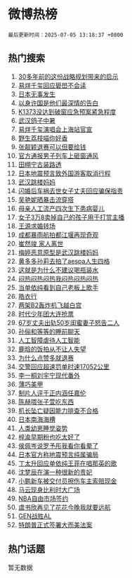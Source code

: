 # 微博热榜

`最后更新时间：2025-07-05 13:18:37 +0800`

## 热门搜索

1. [30多年前的这份战略规划带来的启示](https://m.weibo.cn/search?containerid=100103type%3D1%26t%3D10%26q%3D%2330%E5%A4%9A%E5%B9%B4%E5%89%8D%E7%9A%84%E8%BF%99%E4%BB%BD%E6%88%98%E7%95%A5%E8%A7%84%E5%88%92%E5%B8%A6%E6%9D%A5%E7%9A%84%E5%90%AF%E7%A4%BA%23&stream_entry_id=51&isnewpage=1&extparam=seat%3D1%26filter_type%3Drealtimehot%26stream_entry_id%3D51%26c_type%3D51%26pos%3D0%26cate%3D10103%26q%3D%252330%25E5%25A4%259A%25E5%25B9%25B4%25E5%2589%258D%25E7%259A%2584%25E8%25BF%2599%25E4%25BB%25BD%25E6%2588%2598%25E7%2595%25A5%25E8%25A7%2584%25E5%2588%2592%25E5%25B8%25A6%25E6%259D%25A5%25E7%259A%2584%25E5%2590%25AF%25E7%25A4%25BA%2523%26dgr%3D0%26display_time%3D1751692716%26pre_seqid%3D17516927163590054821)
1. [易烊千玺回应礐嶨不会读](https://m.weibo.cn/search?containerid=100103type%3D1%26t%3D10%26q%3D%23%E6%98%93%E7%83%8A%E5%8D%83%E7%8E%BA%E5%9B%9E%E5%BA%94%E7%A4%90%E5%B6%A8%E4%B8%8D%E4%BC%9A%E8%AF%BB%23&stream_entry_id=31&isnewpage=1&extparam=seat%3D1%26filter_type%3Drealtimehot%26lcate%3D5001%26c_type%3D31%26cate%3D5001%26dgr%3D0%26band_rank%3D1%26q%3D%2523%25E6%2598%2593%25E7%2583%258A%25E5%258D%2583%25E7%258E%25BA%25E5%259B%259E%25E5%25BA%2594%25E7%25A4%2590%25E5%25B6%25A8%25E4%25B8%258D%25E4%25BC%259A%25E8%25AF%25BB%2523%26pos%3D0%26realpos%3D1%26flag%3D1%26stream_entry_id%3D31%26display_time%3D1751692716%26pre_seqid%3D17516927163590054821)
1. [日本无事发生](https://m.weibo.cn/search?containerid=100103type%3D1%26t%3D10%26q%3D%23%E6%97%A5%E6%9C%AC%E6%97%A0%E4%BA%8B%E5%8F%91%E7%94%9F%23&stream_entry_id=31&isnewpage=1&extparam=seat%3D1%26filter_type%3Drealtimehot%26lcate%3D5001%26c_type%3D31%26cate%3D5001%26dgr%3D0%26band_rank%3D2%26q%3D%2523%25E6%2597%25A5%25E6%259C%25AC%25E6%2597%25A0%25E4%25BA%258B%25E5%258F%2591%25E7%2594%259F%2523%26pos%3D1%26realpos%3D2%26flag%3D2%26stream_entry_id%3D31%26display_time%3D1751692716%26pre_seqid%3D17516927163590054821)
1. [以身许国是他们最深情的告白](https://m.weibo.cn/search?containerid=100103type%3D1%26t%3D10%26q%3D%23%E4%BB%A5%E8%BA%AB%E8%AE%B8%E5%9B%BD%E6%98%AF%E4%BB%96%E4%BB%AC%E6%9C%80%E6%B7%B1%E6%83%85%E7%9A%84%E5%91%8A%E7%99%BD%23&stream_entry_id=31&isnewpage=1&extparam=seat%3D1%26filter_type%3Drealtimehot%26lcate%3D5001%26c_type%3D31%26cate%3D5001%26dgr%3D0%26band_rank%3D3%26q%3D%2523%25E4%25BB%25A5%25E8%25BA%25AB%25E8%25AE%25B8%25E5%259B%25BD%25E6%2598%25AF%25E4%25BB%2596%25E4%25BB%25AC%25E6%259C%2580%25E6%25B7%25B1%25E6%2583%2585%25E7%259A%2584%25E5%2591%258A%25E7%2599%25BD%2523%26pos%3D2%26realpos%3D3%26flag%3D1%26stream_entry_id%3D31%26display_time%3D1751692716%26pre_seqid%3D17516927163590054821)
1. [K1373没达到破窗应急预案紧急程度](https://m.weibo.cn/search?containerid=100103type%3D1%26t%3D10%26q%3D%23K1373%E6%B2%A1%E8%BE%BE%E5%88%B0%E7%A0%B4%E7%AA%97%E5%BA%94%E6%80%A5%E9%A2%84%E6%A1%88%E7%B4%A7%E6%80%A5%E7%A8%8B%E5%BA%A6%23&stream_entry_id=31&isnewpage=1&extparam=seat%3D1%26filter_type%3Drealtimehot%26lcate%3D5001%26c_type%3D31%26cate%3D5001%26dgr%3D0%26band_rank%3D4%26q%3D%2523K1373%25E6%25B2%25A1%25E8%25BE%25BE%25E5%2588%25B0%25E7%25A0%25B4%25E7%25AA%2597%25E5%25BA%2594%25E6%2580%25A5%25E9%25A2%2584%25E6%25A1%2588%25E7%25B4%25A7%25E6%2580%25A5%25E7%25A8%258B%25E5%25BA%25A6%2523%26pos%3D3%26realpos%3D4%26flag%3D1%26stream_entry_id%3D31%26display_time%3D1751692716%26pre_seqid%3D17516927163590054821)
1. [武汉鸽子中暑](https://m.weibo.cn/search?containerid=100103type%3D1%26t%3D10%26q%3D%E6%AD%A6%E6%B1%89%E9%B8%BD%E5%AD%90%E4%B8%AD%E6%9A%91&stream_entry_id=31&isnewpage=1&extparam=seat%3D1%26filter_type%3Drealtimehot%26lcate%3D5001%26c_type%3D31%26cate%3D5001%26dgr%3D0%26band_rank%3D5%26q%3D%25E6%25AD%25A6%25E6%25B1%2589%25E9%25B8%25BD%25E5%25AD%2590%25E4%25B8%25AD%25E6%259A%2591%26pos%3D4%26realpos%3D5%26flag%3D0%26stream_entry_id%3D31%26display_time%3D1751692716%26pre_seqid%3D17516927163590054821)
1. [易烊千玺演唱会上海站官宣](https://m.weibo.cn/search?containerid=100103type%3D1%26t%3D10%26q%3D%E6%98%93%E7%83%8A%E5%8D%83%E7%8E%BA%E6%BC%94%E5%94%B1%E4%BC%9A%E4%B8%8A%E6%B5%B7%E7%AB%99%E5%AE%98%E5%AE%A3&stream_entry_id=31&isnewpage=1&extparam=seat%3D1%26filter_type%3Drealtimehot%26lcate%3D5001%26c_type%3D31%26cate%3D5001%26dgr%3D0%26band_rank%3D6%26q%3D%25E6%2598%2593%25E7%2583%258A%25E5%258D%2583%25E7%258E%25BA%25E6%25BC%2594%25E5%2594%25B1%25E4%25BC%259A%25E4%25B8%258A%25E6%25B5%25B7%25E7%25AB%2599%25E5%25AE%2598%25E5%25AE%25A3%26pos%3D5%26realpos%3D6%26flag%3D1%26stream_entry_id%3D31%26display_time%3D1751692716%26pre_seqid%3D17516927163590054821)
1. [野生荔枝喵你好香](https://m.weibo.cn/search?containerid=100103type%3D1%26t%3D10%26q%3D%23%E9%87%8E%E7%94%9F%E8%8D%94%E6%9E%9D%E5%96%B5%E4%BD%A0%E5%A5%BD%E9%A6%99%23&stream_entry_id=31&isnewpage=1&extparam=seat%3D1%26filter_type%3Drealtimehot%26lcate%3D5001%26c_type%3D31%26adid%3D292999%26pos%3D6%26stream_entry_id%3D31%26cate%3D5001%26band_rank%3D7%26is_ad_pos%3D1%26dgr%3D0%26q%3D%2523%25E9%2587%258E%25E7%2594%259F%25E8%258D%2594%25E6%259E%259D%25E5%2596%25B5%25E4%25BD%25A0%25E5%25A5%25BD%25E9%25A6%2599%2523%26display_time%3D1751692716%26pre_seqid%3D17516927163590054821)
1. [张靓颖退赛可以但要给钱](https://m.weibo.cn/search?containerid=100103type%3D1%26t%3D10%26q%3D%E5%BC%A0%E9%9D%93%E9%A2%96%E9%80%80%E8%B5%9B%E5%8F%AF%E4%BB%A5%E4%BD%86%E8%A6%81%E7%BB%99%E9%92%B1&stream_entry_id=31&isnewpage=1&extparam=seat%3D1%26filter_type%3Drealtimehot%26lcate%3D5001%26c_type%3D31%26cate%3D5001%26dgr%3D0%26band_rank%3D7%26q%3D%25E5%25BC%25A0%25E9%259D%2593%25E9%25A2%2596%25E9%2580%2580%25E8%25B5%259B%25E5%258F%25AF%25E4%25BB%25A5%25E4%25BD%2586%25E8%25A6%2581%25E7%25BB%2599%25E9%2592%25B1%26pos%3D7%26realpos%3D7%26flag%3D1%26stream_entry_id%3D31%26display_time%3D1751692716%26pre_seqid%3D17516927163590054821)
1. [官方通报男子列车上砸窗通风](https://m.weibo.cn/search?containerid=100103type%3D1%26t%3D10%26q%3D%23%E5%AE%98%E6%96%B9%E9%80%9A%E6%8A%A5%E7%94%B7%E5%AD%90%E5%88%97%E8%BD%A6%E4%B8%8A%E7%A0%B8%E7%AA%97%E9%80%9A%E9%A3%8E%23&stream_entry_id=31&isnewpage=1&extparam=seat%3D1%26filter_type%3Drealtimehot%26lcate%3D5001%26c_type%3D31%26cate%3D5001%26dgr%3D0%26band_rank%3D8%26q%3D%2523%25E5%25AE%2598%25E6%2596%25B9%25E9%2580%259A%25E6%258A%25A5%25E7%2594%25B7%25E5%25AD%2590%25E5%2588%2597%25E8%25BD%25A6%25E4%25B8%258A%25E7%25A0%25B8%25E7%25AA%2597%25E9%2580%259A%25E9%25A3%258E%2523%26pos%3D8%26realpos%3D8%26flag%3D1%26stream_entry_id%3D31%26display_time%3D1751692716%26pre_seqid%3D17516927163590054821)
1. [田栩宁古装路透](https://m.weibo.cn/search?containerid=100103type%3D1%26t%3D10%26q%3D%23%E7%94%B0%E6%A0%A9%E5%AE%81%E5%8F%A4%E8%A3%85%E8%B7%AF%E9%80%8F%23&stream_entry_id=31&isnewpage=1&extparam=seat%3D1%26filter_type%3Drealtimehot%26lcate%3D5001%26c_type%3D31%26cate%3D5001%26dgr%3D0%26band_rank%3D9%26q%3D%2523%25E7%2594%25B0%25E6%25A0%25A9%25E5%25AE%2581%25E5%258F%25A4%25E8%25A3%2585%25E8%25B7%25AF%25E9%2580%258F%2523%26pos%3D9%26realpos%3D9%26flag%3D1%26stream_entry_id%3D31%26display_time%3D1751692716%26pre_seqid%3D17516927163590054821)
1. [日本地震预言致外国游客取消行程](https://m.weibo.cn/search?containerid=100103type%3D1%26t%3D10%26q%3D%23%E6%97%A5%E6%9C%AC%E5%9C%B0%E9%9C%87%E9%A2%84%E8%A8%80%E8%87%B4%E5%A4%96%E5%9B%BD%E6%B8%B8%E5%AE%A2%E5%8F%96%E6%B6%88%E8%A1%8C%E7%A8%8B%23&stream_entry_id=31&isnewpage=1&extparam=seat%3D1%26filter_type%3Drealtimehot%26lcate%3D5001%26c_type%3D31%26cate%3D5001%26dgr%3D0%26band_rank%3D10%26q%3D%2523%25E6%2597%25A5%25E6%259C%25AC%25E5%259C%25B0%25E9%259C%2587%25E9%25A2%2584%25E8%25A8%2580%25E8%2587%25B4%25E5%25A4%2596%25E5%259B%25BD%25E6%25B8%25B8%25E5%25AE%25A2%25E5%258F%2596%25E6%25B6%2588%25E8%25A1%258C%25E7%25A8%258B%2523%26pos%3D10%26realpos%3D10%26flag%3D0%26stream_entry_id%3D31%26display_time%3D1751692716%26pre_seqid%3D17516927163590054821)
1. [武汉跳楼妈妈](https://m.weibo.cn/search?containerid=100103type%3D1%26t%3D10%26q%3D%E6%AD%A6%E6%B1%89%E8%B7%B3%E6%A5%BC%E5%A6%88%E5%A6%88&stream_entry_id=31&isnewpage=1&extparam=seat%3D1%26filter_type%3Drealtimehot%26lcate%3D5001%26c_type%3D31%26cate%3D5001%26dgr%3D0%26band_rank%3D11%26q%3D%25E6%25AD%25A6%25E6%25B1%2589%25E8%25B7%25B3%25E6%25A5%25BC%25E5%25A6%2588%25E5%25A6%2588%26pos%3D11%26realpos%3D11%26flag%3D1%26stream_entry_id%3D31%26display_time%3D1751692716%26pre_seqid%3D17516927163590054821)
1. [闪婚后车祸去世女子丈夫回应骗保指责](https://m.weibo.cn/search?containerid=100103type%3D1%26t%3D10%26q%3D%23%E9%97%AA%E5%A9%9A%E5%90%8E%E8%BD%A6%E7%A5%B8%E5%8E%BB%E4%B8%96%E5%A5%B3%E5%AD%90%E4%B8%88%E5%A4%AB%E5%9B%9E%E5%BA%94%E9%AA%97%E4%BF%9D%E6%8C%87%E8%B4%A3%23&stream_entry_id=31&isnewpage=1&extparam=seat%3D1%26filter_type%3Drealtimehot%26lcate%3D5001%26c_type%3D31%26cate%3D5001%26dgr%3D0%26band_rank%3D12%26q%3D%2523%25E9%2597%25AA%25E5%25A9%259A%25E5%2590%258E%25E8%25BD%25A6%25E7%25A5%25B8%25E5%258E%25BB%25E4%25B8%2596%25E5%25A5%25B3%25E5%25AD%2590%25E4%25B8%2588%25E5%25A4%25AB%25E5%259B%259E%25E5%25BA%2594%25E9%25AA%2597%25E4%25BF%259D%25E6%258C%2587%25E8%25B4%25A3%2523%26pos%3D12%26realpos%3D12%26flag%3D0%26stream_entry_id%3D31%26display_time%3D1751692716%26pre_seqid%3D17516927163590054821)
1. [吴艳妮晒暴击流穿搭](https://m.weibo.cn/search?containerid=100103type%3D1%26t%3D10%26q%3D%23%E5%90%B4%E8%89%B3%E5%A6%AE%E6%99%92%E6%9A%B4%E5%87%BB%E6%B5%81%E7%A9%BF%E6%90%AD%23&stream_entry_id=31&isnewpage=1&extparam=seat%3D1%26filter_type%3Drealtimehot%26lcate%3D5001%26c_type%3D31%26cate%3D5001%26dgr%3D0%26band_rank%3D13%26q%3D%2523%25E5%2590%25B4%25E8%2589%25B3%25E5%25A6%25AE%25E6%2599%2592%25E6%259A%25B4%25E5%2587%25BB%25E6%25B5%2581%25E7%25A9%25BF%25E6%2590%25AD%2523%26pos%3D13%26realpos%3D13%26flag%3D1%26stream_entry_id%3D31%26display_time%3D1751692716%26pre_seqid%3D17516927163590054821)
1. [母亲人工流产四次生下患病婴儿](https://m.weibo.cn/search?containerid=100103type%3D1%26t%3D10%26q%3D%E6%AF%8D%E4%BA%B2%E4%BA%BA%E5%B7%A5%E6%B5%81%E4%BA%A7%E5%9B%9B%E6%AC%A1%E7%94%9F%E4%B8%8B%E6%82%A3%E7%97%85%E5%A9%B4%E5%84%BF&stream_entry_id=31&isnewpage=1&extparam=seat%3D1%26filter_type%3Drealtimehot%26lcate%3D5001%26c_type%3D31%26cate%3D5001%26dgr%3D0%26band_rank%3D14%26q%3D%25E6%25AF%258D%25E4%25BA%25B2%25E4%25BA%25BA%25E5%25B7%25A5%25E6%25B5%2581%25E4%25BA%25A7%25E5%259B%259B%25E6%25AC%25A1%25E7%2594%259F%25E4%25B8%258B%25E6%2582%25A3%25E7%2597%2585%25E5%25A9%25B4%25E5%2584%25BF%26pos%3D14%26realpos%3D14%26flag%3D1%26stream_entry_id%3D31%26display_time%3D1751692716%26pre_seqid%3D17516927163590054821)
1. [女子3万8卖掉自己的孩子用于打赏主播](https://m.weibo.cn/search?containerid=100103type%3D1%26t%3D10%26q%3D%23%E5%A5%B3%E5%AD%903%E4%B8%878%E5%8D%96%E6%8E%89%E8%87%AA%E5%B7%B1%E7%9A%84%E5%AD%A9%E5%AD%90%E7%94%A8%E4%BA%8E%E6%89%93%E8%B5%8F%E4%B8%BB%E6%92%AD%23&stream_entry_id=31&isnewpage=1&extparam=seat%3D1%26filter_type%3Drealtimehot%26lcate%3D5001%26c_type%3D31%26cate%3D5001%26dgr%3D0%26band_rank%3D15%26q%3D%2523%25E5%25A5%25B3%25E5%25AD%25903%25E4%25B8%25878%25E5%258D%2596%25E6%258E%2589%25E8%2587%25AA%25E5%25B7%25B1%25E7%259A%2584%25E5%25AD%25A9%25E5%25AD%2590%25E7%2594%25A8%25E4%25BA%258E%25E6%2589%2593%25E8%25B5%258F%25E4%25B8%25BB%25E6%2592%25AD%2523%26pos%3D15%26realpos%3D15%26flag%3D0%26stream_entry_id%3D31%26display_time%3D1751692716%26pre_seqid%3D17516927163590054821)
1. [王源求婚转场](https://m.weibo.cn/search?containerid=100103type%3D1%26t%3D10%26q%3D%23%E7%8E%8B%E6%BA%90%E6%B1%82%E5%A9%9A%E8%BD%AC%E5%9C%BA%23&stream_entry_id=31&isnewpage=1&extparam=seat%3D1%26filter_type%3Drealtimehot%26lcate%3D5001%26c_type%3D31%26cate%3D5001%26dgr%3D0%26band_rank%3D16%26q%3D%2523%25E7%258E%258B%25E6%25BA%2590%25E6%25B1%2582%25E5%25A9%259A%25E8%25BD%25AC%25E5%259C%25BA%2523%26pos%3D16%26realpos%3D16%26flag%3D2%26stream_entry_id%3D31%26display_time%3D1751692716%26pre_seqid%3D17516927163590054821)
1. [成都暴雨航拍都江堰再现奇观](https://m.weibo.cn/search?containerid=100103type%3D1%26t%3D10%26q%3D%23%E6%88%90%E9%83%BD%E6%9A%B4%E9%9B%A8%E8%88%AA%E6%8B%8D%E9%83%BD%E6%B1%9F%E5%A0%B0%E5%86%8D%E7%8E%B0%E5%A5%87%E8%A7%82%23&stream_entry_id=31&isnewpage=1&extparam=seat%3D1%26filter_type%3Drealtimehot%26lcate%3D5001%26c_type%3D31%26cate%3D5001%26dgr%3D0%26band_rank%3D17%26q%3D%2523%25E6%2588%2590%25E9%2583%25BD%25E6%259A%25B4%25E9%259B%25A8%25E8%2588%25AA%25E6%258B%258D%25E9%2583%25BD%25E6%25B1%259F%25E5%25A0%25B0%25E5%2586%258D%25E7%258E%25B0%25E5%25A5%2587%25E8%25A7%2582%2523%26pos%3D17%26realpos%3D17%26flag%3D1%26stream_entry_id%3D31%26display_time%3D1751692716%26pre_seqid%3D17516927163590054821)
1. [崔然竣 家人离世](https://m.weibo.cn/search?containerid=100103type%3D1%26t%3D10%26q%3D%E5%B4%94%E7%84%B6%E7%AB%A3+%E5%AE%B6%E4%BA%BA%E7%A6%BB%E4%B8%96&stream_entry_id=31&isnewpage=1&extparam=seat%3D1%26filter_type%3Drealtimehot%26lcate%3D5001%26c_type%3D31%26cate%3D5001%26dgr%3D0%26band_rank%3D18%26q%3D%25E5%25B4%2594%25E7%2584%25B6%25E7%25AB%25A3%2520%25E5%25AE%25B6%25E4%25BA%25BA%25E7%25A6%25BB%25E4%25B8%2596%26pos%3D18%26realpos%3D18%26flag%3D0%26stream_entry_id%3D31%26display_time%3D1751692716%26pre_seqid%3D17516927163590054821)
1. [梅婷恶意原型是武汉跳楼妈妈](https://m.weibo.cn/search?containerid=100103type%3D1%26t%3D10%26q%3D%E6%A2%85%E5%A9%B7%E6%81%B6%E6%84%8F%E5%8E%9F%E5%9E%8B%E6%98%AF%E6%AD%A6%E6%B1%89%E8%B7%B3%E6%A5%BC%E5%A6%88%E5%A6%88&stream_entry_id=31&isnewpage=1&extparam=seat%3D1%26filter_type%3Drealtimehot%26lcate%3D5001%26c_type%3D31%26cate%3D5001%26dgr%3D0%26band_rank%3D19%26q%3D%25E6%25A2%2585%25E5%25A9%25B7%25E6%2581%25B6%25E6%2584%258F%25E5%258E%259F%25E5%259E%258B%25E6%2598%25AF%25E6%25AD%25A6%25E6%25B1%2589%25E8%25B7%25B3%25E6%25A5%25BC%25E5%25A6%2588%25E5%25A6%2588%26pos%3D19%26realpos%3D19%26flag%3D0%26stream_entry_id%3D31%26display_time%3D1751692716%26pre_seqid%3D17516927163590054821)
1. [黄多多孙莉去拍了aespa人生四格](https://m.weibo.cn/search?containerid=100103type%3D1%26t%3D10%26q%3D%23%E9%BB%84%E5%A4%9A%E5%A4%9A%E5%AD%99%E8%8E%89%E5%8E%BB%E6%8B%8D%E4%BA%86aespa%E4%BA%BA%E7%94%9F%E5%9B%9B%E6%A0%BC%23&stream_entry_id=31&isnewpage=1&extparam=seat%3D1%26filter_type%3Drealtimehot%26lcate%3D5001%26c_type%3D31%26cate%3D5001%26dgr%3D0%26band_rank%3D20%26q%3D%2523%25E9%25BB%2584%25E5%25A4%259A%25E5%25A4%259A%25E5%25AD%2599%25E8%258E%2589%25E5%258E%25BB%25E6%258B%258D%25E4%25BA%2586aespa%25E4%25BA%25BA%25E7%2594%259F%25E5%259B%259B%25E6%25A0%25BC%2523%26pos%3D20%26realpos%3D20%26flag%3D0%26stream_entry_id%3D31%26display_time%3D1751692716%26pre_seqid%3D17516927163590054821)
1. [这就是为什么不建议喝瓶装水](https://m.weibo.cn/search?containerid=100103type%3D1%26t%3D10%26q%3D%23%E8%BF%99%E5%B0%B1%E6%98%AF%E4%B8%BA%E4%BB%80%E4%B9%88%E4%B8%8D%E5%BB%BA%E8%AE%AE%E5%96%9D%E7%93%B6%E8%A3%85%E6%B0%B4%23&stream_entry_id=31&isnewpage=1&extparam=seat%3D1%26filter_type%3Drealtimehot%26lcate%3D5001%26c_type%3D31%26cate%3D5001%26dgr%3D0%26band_rank%3D21%26q%3D%2523%25E8%25BF%2599%25E5%25B0%25B1%25E6%2598%25AF%25E4%25B8%25BA%25E4%25BB%2580%25E4%25B9%2588%25E4%25B8%258D%25E5%25BB%25BA%25E8%25AE%25AE%25E5%2596%259D%25E7%2593%25B6%25E8%25A3%2585%25E6%25B0%25B4%2523%26pos%3D21%26realpos%3D21%26flag%3D0%26stream_entry_id%3D31%26display_time%3D1751692716%26pre_seqid%3D17516927163590054821)
1. [闷热闷热闷热我闷热闷热闷热](https://m.weibo.cn/search?containerid=100103type%3D1%26t%3D10%26q%3D%23%E9%97%B7%E7%83%AD%E9%97%B7%E7%83%AD%E9%97%B7%E7%83%AD%E6%88%91%E9%97%B7%E7%83%AD%E9%97%B7%E7%83%AD%E9%97%B7%E7%83%AD%23&stream_entry_id=31&isnewpage=1&extparam=seat%3D1%26filter_type%3Drealtimehot%26lcate%3D5001%26c_type%3D31%26cate%3D5001%26dgr%3D0%26band_rank%3D22%26q%3D%2523%25E9%2597%25B7%25E7%2583%25AD%25E9%2597%25B7%25E7%2583%25AD%25E9%2597%25B7%25E7%2583%25AD%25E6%2588%2591%25E9%2597%25B7%25E7%2583%25AD%25E9%2597%25B7%25E7%2583%25AD%25E9%2597%25B7%25E7%2583%25AD%2523%26pos%3D22%26realpos%3D22%26flag%3D0%26stream_entry_id%3D31%26display_time%3D1751692716%26pre_seqid%3D17516927163590054821)
1. [当单依纯看到自己老板上歌手](https://m.weibo.cn/search?containerid=100103type%3D1%26t%3D10%26q%3D%E5%BD%93%E5%8D%95%E4%BE%9D%E7%BA%AF%E7%9C%8B%E5%88%B0%E8%87%AA%E5%B7%B1%E8%80%81%E6%9D%BF%E4%B8%8A%E6%AD%8C%E6%89%8B&stream_entry_id=31&isnewpage=1&extparam=seat%3D1%26filter_type%3Drealtimehot%26lcate%3D5001%26c_type%3D31%26cate%3D5001%26dgr%3D0%26band_rank%3D23%26q%3D%25E5%25BD%2593%25E5%258D%2595%25E4%25BE%259D%25E7%25BA%25AF%25E7%259C%258B%25E5%2588%25B0%25E8%2587%25AA%25E5%25B7%25B1%25E8%2580%2581%25E6%259D%25BF%25E4%25B8%258A%25E6%25AD%258C%25E6%2589%258B%26pos%3D23%26realpos%3D23%26flag%3D1%26stream_entry_id%3D31%26display_time%3D1751692716%26pre_seqid%3D17516927163590054821)
1. [皓衣行](https://m.weibo.cn/search?containerid=100103type%3D1%26t%3D10%26q%3D%E7%9A%93%E8%A1%A3%E8%A1%8C&stream_entry_id=31&isnewpage=1&extparam=seat%3D1%26filter_type%3Drealtimehot%26lcate%3D5001%26c_type%3D31%26cate%3D5001%26dgr%3D0%26band_rank%3D24%26q%3D%25E7%259A%2593%25E8%25A1%25A3%25E8%25A1%258C%26pos%3D24%26realpos%3D24%26flag%3D1%26stream_entry_id%3D31%26display_time%3D1751692716%26pre_seqid%3D17516927163590054821)
1. [两架B2轰炸机飞越白宫](https://m.weibo.cn/search?containerid=100103type%3D1%26t%3D10%26q%3D%23%E4%B8%A4%E6%9E%B6B2%E8%BD%B0%E7%82%B8%E6%9C%BA%E9%A3%9E%E8%B6%8A%E7%99%BD%E5%AE%AB%23&stream_entry_id=31&isnewpage=1&extparam=seat%3D1%26filter_type%3Drealtimehot%26lcate%3D5001%26c_type%3D31%26cate%3D5001%26dgr%3D0%26band_rank%3D25%26q%3D%2523%25E4%25B8%25A4%25E6%259E%25B6B2%25E8%25BD%25B0%25E7%2582%25B8%25E6%259C%25BA%25E9%25A3%259E%25E8%25B6%258A%25E7%2599%25BD%25E5%25AE%25AB%2523%26pos%3D25%26realpos%3D25%26flag%3D1%26stream_entry_id%3D31%26display_time%3D1751692716%26pre_seqid%3D17516927163590054821)
1. [时代少年团大连抢票](https://m.weibo.cn/search?containerid=100103type%3D1%26t%3D10%26q%3D%E6%97%B6%E4%BB%A3%E5%B0%91%E5%B9%B4%E5%9B%A2%E5%A4%A7%E8%BF%9E%E6%8A%A2%E7%A5%A8&stream_entry_id=31&isnewpage=1&extparam=seat%3D1%26filter_type%3Drealtimehot%26lcate%3D5001%26c_type%3D31%26cate%3D5001%26dgr%3D0%26band_rank%3D26%26q%3D%25E6%2597%25B6%25E4%25BB%25A3%25E5%25B0%2591%25E5%25B9%25B4%25E5%259B%25A2%25E5%25A4%25A7%25E8%25BF%259E%25E6%258A%25A2%25E7%25A5%25A8%26pos%3D26%26realpos%3D26%26flag%3D0%26stream_entry_id%3D31%26display_time%3D1751692716%26pre_seqid%3D17516927163590054821)
1. [67岁丈夫出轨50岁闺蜜妻子怒告二人](https://m.weibo.cn/search?containerid=100103type%3D1%26t%3D10%26q%3D%2367%E5%B2%81%E4%B8%88%E5%A4%AB%E5%87%BA%E8%BD%A850%E5%B2%81%E9%97%BA%E8%9C%9C%E5%A6%BB%E5%AD%90%E6%80%92%E5%91%8A%E4%BA%8C%E4%BA%BA%23&stream_entry_id=31&isnewpage=1&extparam=seat%3D1%26filter_type%3Drealtimehot%26lcate%3D5001%26c_type%3D31%26cate%3D5001%26dgr%3D0%26band_rank%3D27%26q%3D%252367%25E5%25B2%2581%25E4%25B8%2588%25E5%25A4%25AB%25E5%2587%25BA%25E8%25BD%25A850%25E5%25B2%2581%25E9%2597%25BA%25E8%259C%259C%25E5%25A6%25BB%25E5%25AD%2590%25E6%2580%2592%25E5%2591%258A%25E4%25BA%258C%25E4%25BA%25BA%2523%26pos%3D27%26realpos%3D27%26flag%3D0%26stream_entry_id%3D31%26display_time%3D1751692716%26pre_seqid%3D17516927163590054821)
1. [孙俪和等等的睡前聊天](https://m.weibo.cn/search?containerid=100103type%3D1%26t%3D10%26q%3D%23%E5%AD%99%E4%BF%AA%E5%92%8C%E7%AD%89%E7%AD%89%E7%9A%84%E7%9D%A1%E5%89%8D%E8%81%8A%E5%A4%A9%23&stream_entry_id=31&isnewpage=1&extparam=seat%3D1%26filter_type%3Drealtimehot%26lcate%3D5001%26c_type%3D31%26cate%3D5001%26dgr%3D0%26band_rank%3D28%26q%3D%2523%25E5%25AD%2599%25E4%25BF%25AA%25E5%2592%258C%25E7%25AD%2589%25E7%25AD%2589%25E7%259A%2584%25E7%259D%25A1%25E5%2589%258D%25E8%2581%258A%25E5%25A4%25A9%2523%26pos%3D28%26realpos%3D28%26flag%3D1%26stream_entry_id%3D31%26display_time%3D1751692716%26pre_seqid%3D17516927163590054821)
1. [人工智障虐待人工智能](https://m.weibo.cn/search?containerid=100103type%3D1%26t%3D10%26q%3D%E4%BA%BA%E5%B7%A5%E6%99%BA%E9%9A%9C%E8%99%90%E5%BE%85%E4%BA%BA%E5%B7%A5%E6%99%BA%E8%83%BD&stream_entry_id=31&isnewpage=1&extparam=seat%3D1%26filter_type%3Drealtimehot%26lcate%3D5001%26c_type%3D31%26cate%3D5001%26dgr%3D0%26band_rank%3D29%26q%3D%25E4%25BA%25BA%25E5%25B7%25A5%25E6%2599%25BA%25E9%259A%259C%25E8%2599%2590%25E5%25BE%2585%25E4%25BA%25BA%25E5%25B7%25A5%25E6%2599%25BA%25E8%2583%25BD%26pos%3D29%26realpos%3D29%26flag%3D1%26stream_entry_id%3D31%26display_time%3D1751692716%26pre_seqid%3D17516927163590054821)
1. [鹿晗的饭拍从不让人失望](https://m.weibo.cn/search?containerid=100103type%3D1%26t%3D10%26q%3D%E9%B9%BF%E6%99%97%E7%9A%84%E9%A5%AD%E6%8B%8D%E4%BB%8E%E4%B8%8D%E8%AE%A9%E4%BA%BA%E5%A4%B1%E6%9C%9B&stream_entry_id=31&isnewpage=1&extparam=seat%3D1%26filter_type%3Drealtimehot%26lcate%3D5001%26c_type%3D31%26cate%3D5001%26dgr%3D0%26band_rank%3D30%26q%3D%25E9%25B9%25BF%25E6%2599%2597%25E7%259A%2584%25E9%25A5%25AD%25E6%258B%258D%25E4%25BB%258E%25E4%25B8%258D%25E8%25AE%25A9%25E4%25BA%25BA%25E5%25A4%25B1%25E6%259C%259B%26pos%3D30%26realpos%3D30%26flag%3D1%26stream_entry_id%3D31%26display_time%3D1751692716%26pre_seqid%3D17516927163590054821)
1. [为什么点赞多就退赛](https://m.weibo.cn/search?containerid=100103type%3D1%26t%3D10%26q%3D%E4%B8%BA%E4%BB%80%E4%B9%88%E7%82%B9%E8%B5%9E%E5%A4%9A%E5%B0%B1%E9%80%80%E8%B5%9B&stream_entry_id=31&isnewpage=1&extparam=seat%3D1%26filter_type%3Drealtimehot%26lcate%3D5001%26c_type%3D31%26cate%3D5001%26dgr%3D0%26band_rank%3D31%26q%3D%25E4%25B8%25BA%25E4%25BB%2580%25E4%25B9%2588%25E7%2582%25B9%25E8%25B5%259E%25E5%25A4%259A%25E5%25B0%25B1%25E9%2580%2580%25E8%25B5%259B%26pos%3D31%26realpos%3D31%26flag%3D1%26stream_entry_id%3D31%26display_time%3D1751692716%26pre_seqid%3D17516927163590054821)
1. [交警回应超速罚单时速17052公里](https://m.weibo.cn/search?containerid=100103type%3D1%26t%3D10%26q%3D%23%E4%BA%A4%E8%AD%A6%E5%9B%9E%E5%BA%94%E8%B6%85%E9%80%9F%E7%BD%9A%E5%8D%95%E6%97%B6%E9%80%9F17052%E5%85%AC%E9%87%8C%23&stream_entry_id=31&isnewpage=1&extparam=seat%3D1%26filter_type%3Drealtimehot%26lcate%3D5001%26c_type%3D31%26cate%3D5001%26dgr%3D0%26band_rank%3D32%26q%3D%2523%25E4%25BA%25A4%25E8%25AD%25A6%25E5%259B%259E%25E5%25BA%2594%25E8%25B6%2585%25E9%2580%259F%25E7%25BD%259A%25E5%258D%2595%25E6%2597%25B6%25E9%2580%259F17052%25E5%2585%25AC%25E9%2587%258C%2523%26pos%3D32%26realpos%3D32%26flag%3D1%26stream_entry_id%3D31%26display_time%3D1751692716%26pre_seqid%3D17516927163590054821)
1. [李一桐刘宇宁现代番外](https://m.weibo.cn/search?containerid=100103type%3D1%26t%3D10%26q%3D%E6%9D%8E%E4%B8%80%E6%A1%90%E5%88%98%E5%AE%87%E5%AE%81%E7%8E%B0%E4%BB%A3%E7%95%AA%E5%A4%96&stream_entry_id=31&isnewpage=1&extparam=seat%3D1%26filter_type%3Drealtimehot%26lcate%3D5001%26c_type%3D31%26cate%3D5001%26dgr%3D0%26band_rank%3D33%26q%3D%25E6%259D%258E%25E4%25B8%2580%25E6%25A1%2590%25E5%2588%2598%25E5%25AE%2587%25E5%25AE%2581%25E7%258E%25B0%25E4%25BB%25A3%25E7%2595%25AA%25E5%25A4%2596%26pos%3D33%26realpos%3D33%26flag%3D1%26stream_entry_id%3D31%26display_time%3D1751692716%26pre_seqid%3D17516927163590054821)
1. [薄巧美甲](https://m.weibo.cn/search?containerid=100103type%3D1%26t%3D10%26q%3D%E8%96%84%E5%B7%A7%E7%BE%8E%E7%94%B2&stream_entry_id=31&isnewpage=1&extparam=seat%3D1%26filter_type%3Drealtimehot%26lcate%3D5001%26c_type%3D31%26cate%3D5001%26dgr%3D0%26band_rank%3D34%26q%3D%25E8%2596%2584%25E5%25B7%25A7%25E7%25BE%258E%25E7%2594%25B2%26pos%3D34%26realpos%3D34%26flag%3D1%26stream_entry_id%3D31%26display_time%3D1751692716%26pre_seqid%3D17516927163590054821)
1. [制片人评于正内涵任嘉伦](https://m.weibo.cn/search?containerid=100103type%3D1%26t%3D10%26q%3D%E5%88%B6%E7%89%87%E4%BA%BA%E8%AF%84%E4%BA%8E%E6%AD%A3%E5%86%85%E6%B6%B5%E4%BB%BB%E5%98%89%E4%BC%A6&stream_entry_id=31&isnewpage=1&extparam=seat%3D1%26filter_type%3Drealtimehot%26lcate%3D5001%26c_type%3D31%26cate%3D5001%26dgr%3D0%26band_rank%3D35%26q%3D%25E5%2588%25B6%25E7%2589%2587%25E4%25BA%25BA%25E8%25AF%2584%25E4%25BA%258E%25E6%25AD%25A3%25E5%2586%2585%25E6%25B6%25B5%25E4%25BB%25BB%25E5%2598%2589%25E4%25BC%25A6%26pos%3D35%26realpos%3D35%26flag%3D0%26stream_entry_id%3D31%26display_time%3D1751692716%26pre_seqid%3D17516927163590054821)
1. [陈赫喂张子萱吃东西](https://m.weibo.cn/search?containerid=100103type%3D1%26t%3D10%26q%3D%23%E9%99%88%E8%B5%AB%E5%96%82%E5%BC%A0%E5%AD%90%E8%90%B1%E5%90%83%E4%B8%9C%E8%A5%BF%23&stream_entry_id=31&isnewpage=1&extparam=seat%3D1%26filter_type%3Drealtimehot%26lcate%3D5001%26c_type%3D31%26cate%3D5001%26dgr%3D0%26band_rank%3D36%26q%3D%2523%25E9%2599%2588%25E8%25B5%25AB%25E5%2596%2582%25E5%25BC%25A0%25E5%25AD%2590%25E8%2590%25B1%25E5%2590%2583%25E4%25B8%259C%25E8%25A5%25BF%2523%26pos%3D36%26realpos%3D36%26flag%3D0%26stream_entry_id%3D31%26display_time%3D1751692716%26pre_seqid%3D17516927163590054821)
1. [机长坠亡疑因能力排查不合格](https://m.weibo.cn/search?containerid=100103type%3D1%26t%3D10%26q%3D%23%E6%9C%BA%E9%95%BF%E5%9D%A0%E4%BA%A1%E7%96%91%E5%9B%A0%E8%83%BD%E5%8A%9B%E6%8E%92%E6%9F%A5%E4%B8%8D%E5%90%88%E6%A0%BC%23&stream_entry_id=31&isnewpage=1&extparam=seat%3D1%26filter_type%3Drealtimehot%26lcate%3D5001%26c_type%3D31%26cate%3D5001%26dgr%3D0%26band_rank%3D37%26q%3D%2523%25E6%259C%25BA%25E9%2595%25BF%25E5%259D%25A0%25E4%25BA%25A1%25E7%2596%2591%25E5%259B%25A0%25E8%2583%25BD%25E5%258A%259B%25E6%258E%2592%25E6%259F%25A5%25E4%25B8%258D%25E5%2590%2588%25E6%25A0%25BC%2523%26pos%3D37%26realpos%3D37%26flag%3D1%26stream_entry_id%3D31%26display_time%3D1751692716%26pre_seqid%3D17516927163590054821)
1. [日本南海海槽](https://m.weibo.cn/search?containerid=100103type%3D1%26t%3D10%26q%3D%23%E6%97%A5%E6%9C%AC%E5%8D%97%E6%B5%B7%E6%B5%B7%E6%A7%BD%23&stream_entry_id=31&isnewpage=1&extparam=seat%3D1%26filter_type%3Drealtimehot%26lcate%3D5001%26c_type%3D31%26cate%3D5001%26dgr%3D0%26band_rank%3D38%26q%3D%2523%25E6%2597%25A5%25E6%259C%25AC%25E5%258D%2597%25E6%25B5%25B7%25E6%25B5%25B7%25E6%25A7%25BD%2523%26pos%3D38%26realpos%3D38%26flag%3D0%26stream_entry_id%3D31%26display_time%3D1751692716%26pre_seqid%3D17516927163590054821)
1. [人类幼崽睡觉姿势](https://m.weibo.cn/search?containerid=100103type%3D1%26t%3D10%26q%3D%E4%BA%BA%E7%B1%BB%E5%B9%BC%E5%B4%BD%E7%9D%A1%E8%A7%89%E5%A7%BF%E5%8A%BF&stream_entry_id=31&isnewpage=1&extparam=seat%3D1%26filter_type%3Drealtimehot%26lcate%3D5001%26c_type%3D31%26cate%3D5001%26dgr%3D0%26band_rank%3D39%26q%3D%25E4%25BA%25BA%25E7%25B1%25BB%25E5%25B9%25BC%25E5%25B4%25BD%25E7%259D%25A1%25E8%25A7%2589%25E5%25A7%25BF%25E5%258A%25BF%26pos%3D39%26realpos%3D39%26flag%3D1%26stream_entry_id%3D31%26display_time%3D1751692716%26pre_seqid%3D17516927163590054821)
1. [梓渝早期粉也吃太好了](https://m.weibo.cn/search?containerid=100103type%3D1%26t%3D10%26q%3D%23%E6%A2%93%E6%B8%9D%E6%97%A9%E6%9C%9F%E7%B2%89%E4%B9%9F%E5%90%83%E5%A4%AA%E5%A5%BD%E4%BA%86%23&stream_entry_id=31&isnewpage=1&extparam=seat%3D1%26filter_type%3Drealtimehot%26lcate%3D5001%26c_type%3D31%26cate%3D5001%26dgr%3D0%26band_rank%3D40%26q%3D%2523%25E6%25A2%2593%25E6%25B8%259D%25E6%2597%25A9%25E6%259C%259F%25E7%25B2%2589%25E4%25B9%259F%25E5%2590%2583%25E5%25A4%25AA%25E5%25A5%25BD%25E4%25BA%2586%2523%26pos%3D40%26realpos%3D40%26flag%3D0%26stream_entry_id%3D31%26display_time%3D1751692716%26pre_seqid%3D17516927163590054821)
1. [侯佩岑说罗予彤我看你看晕了](https://m.weibo.cn/search?containerid=100103type%3D1%26t%3D10%26q%3D%E4%BE%AF%E4%BD%A9%E5%B2%91%E8%AF%B4%E7%BD%97%E4%BA%88%E5%BD%A4%E6%88%91%E7%9C%8B%E4%BD%A0%E7%9C%8B%E6%99%95%E4%BA%86&stream_entry_id=31&isnewpage=1&extparam=seat%3D1%26filter_type%3Drealtimehot%26lcate%3D5001%26c_type%3D31%26cate%3D5001%26dgr%3D0%26band_rank%3D41%26q%3D%25E4%25BE%25AF%25E4%25BD%25A9%25E5%25B2%2591%25E8%25AF%25B4%25E7%25BD%2597%25E4%25BA%2588%25E5%25BD%25A4%25E6%2588%2591%25E7%259C%258B%25E4%25BD%25A0%25E7%259C%258B%25E6%2599%2595%25E4%25BA%2586%26pos%3D41%26realpos%3D41%26flag%3D1%26stream_entry_id%3D31%26display_time%3D1751692716%26pre_seqid%3D17516927163590054821)
1. [日本官方称地震预言纯属骗局](https://m.weibo.cn/search?containerid=100103type%3D1%26t%3D10%26q%3D%23%E6%97%A5%E6%9C%AC%E5%AE%98%E6%96%B9%E7%A7%B0%E5%9C%B0%E9%9C%87%E9%A2%84%E8%A8%80%E7%BA%AF%E5%B1%9E%E9%AA%97%E5%B1%80%23&stream_entry_id=31&isnewpage=1&extparam=seat%3D1%26filter_type%3Drealtimehot%26lcate%3D5001%26c_type%3D31%26cate%3D5001%26dgr%3D0%26band_rank%3D42%26q%3D%2523%25E6%2597%25A5%25E6%259C%25AC%25E5%25AE%2598%25E6%2596%25B9%25E7%25A7%25B0%25E5%259C%25B0%25E9%259C%2587%25E9%25A2%2584%25E8%25A8%2580%25E7%25BA%25AF%25E5%25B1%259E%25E9%25AA%2597%25E5%25B1%2580%2523%26pos%3D42%26realpos%3D42%26flag%3D0%26stream_entry_id%3D31%26display_time%3D1751692716%26pre_seqid%3D17516927163590054821)
1. [丁太升回应单依纯王菲在唱那英的歌](https://m.weibo.cn/search?containerid=100103type%3D1%26t%3D10%26q%3D%23%E4%B8%81%E5%A4%AA%E5%8D%87%E5%9B%9E%E5%BA%94%E5%8D%95%E4%BE%9D%E7%BA%AF%E7%8E%8B%E8%8F%B2%E5%9C%A8%E5%94%B1%E9%82%A3%E8%8B%B1%E7%9A%84%E6%AD%8C%23&stream_entry_id=31&isnewpage=1&extparam=seat%3D1%26filter_type%3Drealtimehot%26lcate%3D5001%26c_type%3D31%26cate%3D5001%26dgr%3D0%26band_rank%3D43%26q%3D%2523%25E4%25B8%2581%25E5%25A4%25AA%25E5%258D%2587%25E5%259B%259E%25E5%25BA%2594%25E5%258D%2595%25E4%25BE%259D%25E7%25BA%25AF%25E7%258E%258B%25E8%258F%25B2%25E5%259C%25A8%25E5%2594%25B1%25E9%2582%25A3%25E8%258B%25B1%25E7%259A%2584%25E6%25AD%258C%2523%26pos%3D43%26realpos%3D43%26flag%3D0%26stream_entry_id%3D31%26display_time%3D1751692716%26pre_seqid%3D17516927163590054821)
1. [沈梦辰在演一种很新的贵妃](https://m.weibo.cn/search?containerid=100103type%3D1%26t%3D10%26q%3D%E6%B2%88%E6%A2%A6%E8%BE%B0%E5%9C%A8%E6%BC%94%E4%B8%80%E7%A7%8D%E5%BE%88%E6%96%B0%E7%9A%84%E8%B4%B5%E5%A6%83&stream_entry_id=31&isnewpage=1&extparam=seat%3D1%26filter_type%3Drealtimehot%26lcate%3D5001%26c_type%3D31%26cate%3D5001%26dgr%3D0%26band_rank%3D44%26q%3D%25E6%25B2%2588%25E6%25A2%25A6%25E8%25BE%25B0%25E5%259C%25A8%25E6%25BC%2594%25E4%25B8%2580%25E7%25A7%258D%25E5%25BE%2588%25E6%2596%25B0%25E7%259A%2584%25E8%25B4%25B5%25E5%25A6%2583%26pos%3D44%26realpos%3D44%26flag%3D1%26stream_entry_id%3D31%26display_time%3D1751692716%26pre_seqid%3D17516927163590054821)
1. [小鹏新车被交付员擦伤车主索赔现金](https://m.weibo.cn/search?containerid=100103type%3D1%26t%3D10%26q%3D%23%E5%B0%8F%E9%B9%8F%E6%96%B0%E8%BD%A6%E8%A2%AB%E4%BA%A4%E4%BB%98%E5%91%98%E6%93%A6%E4%BC%A4%E8%BD%A6%E4%B8%BB%E7%B4%A2%E8%B5%94%E7%8E%B0%E9%87%91%23&stream_entry_id=31&isnewpage=1&extparam=seat%3D1%26filter_type%3Drealtimehot%26lcate%3D5001%26c_type%3D31%26cate%3D5001%26dgr%3D0%26band_rank%3D45%26q%3D%2523%25E5%25B0%258F%25E9%25B9%258F%25E6%2596%25B0%25E8%25BD%25A6%25E8%25A2%25AB%25E4%25BA%25A4%25E4%25BB%2598%25E5%2591%2598%25E6%2593%25A6%25E4%25BC%25A4%25E8%25BD%25A6%25E4%25B8%25BB%25E7%25B4%25A2%25E8%25B5%2594%25E7%258E%25B0%25E9%2587%2591%2523%26pos%3D45%26realpos%3D45%26flag%3D1%26stream_entry_id%3D31%26display_time%3D1751692716%26pre_seqid%3D17516927163590054821)
1. [马云现身比利时大广场](https://m.weibo.cn/search?containerid=100103type%3D1%26t%3D10%26q%3D%23%E9%A9%AC%E4%BA%91%E7%8E%B0%E8%BA%AB%E6%AF%94%E5%88%A9%E6%97%B6%E5%A4%A7%E5%B9%BF%E5%9C%BA%23&stream_entry_id=31&isnewpage=1&extparam=seat%3D1%26filter_type%3Drealtimehot%26lcate%3D5001%26c_type%3D31%26cate%3D5001%26dgr%3D0%26band_rank%3D46%26q%3D%2523%25E9%25A9%25AC%25E4%25BA%2591%25E7%258E%25B0%25E8%25BA%25AB%25E6%25AF%2594%25E5%2588%25A9%25E6%2597%25B6%25E5%25A4%25A7%25E5%25B9%25BF%25E5%259C%25BA%2523%26pos%3D46%26realpos%3D46%26flag%3D1%26stream_entry_id%3D31%26display_time%3D1751692716%26pre_seqid%3D17516927163590054821)
1. [NBA自由市场签约](https://m.weibo.cn/search?containerid=100103type%3D1%26t%3D10%26q%3DNBA%E8%87%AA%E7%94%B1%E5%B8%82%E5%9C%BA%E7%AD%BE%E7%BA%A6&stream_entry_id=31&isnewpage=1&extparam=seat%3D1%26filter_type%3Drealtimehot%26lcate%3D5001%26c_type%3D31%26cate%3D5001%26dgr%3D0%26band_rank%3D47%26q%3DNBA%25E8%2587%25AA%25E7%2594%25B1%25E5%25B8%2582%25E5%259C%25BA%25E7%25AD%25BE%25E7%25BA%25A6%26pos%3D47%26realpos%3D47%26flag%3D1%26stream_entry_id%3D31%26display_time%3D1751692716%26pre_seqid%3D17516927163590054821)
1. [虞书欣再见了花花今晚我就要远航](https://m.weibo.cn/search?containerid=100103type%3D1%26t%3D10%26q%3D%E8%99%9E%E4%B9%A6%E6%AC%A3%E5%86%8D%E8%A7%81%E4%BA%86%E8%8A%B1%E8%8A%B1%E4%BB%8A%E6%99%9A%E6%88%91%E5%B0%B1%E8%A6%81%E8%BF%9C%E8%88%AA&stream_entry_id=31&isnewpage=1&extparam=seat%3D1%26filter_type%3Drealtimehot%26lcate%3D5001%26c_type%3D31%26cate%3D5001%26dgr%3D0%26band_rank%3D48%26q%3D%25E8%2599%259E%25E4%25B9%25A6%25E6%25AC%25A3%25E5%2586%258D%25E8%25A7%2581%25E4%25BA%2586%25E8%258A%25B1%25E8%258A%25B1%25E4%25BB%258A%25E6%2599%259A%25E6%2588%2591%25E5%25B0%25B1%25E8%25A6%2581%25E8%25BF%259C%25E8%2588%25AA%26pos%3D48%26realpos%3D48%26flag%3D1%26stream_entry_id%3D31%26display_time%3D1751692716%26pre_seqid%3D17516927163590054821)
1. [GEN战胜AL](https://m.weibo.cn/search?containerid=100103type%3D1%26t%3D10%26q%3D%23GEN%E6%88%98%E8%83%9CAL%23&stream_entry_id=31&isnewpage=1&extparam=seat%3D1%26filter_type%3Drealtimehot%26lcate%3D5001%26c_type%3D31%26cate%3D5001%26dgr%3D0%26band_rank%3D49%26q%3D%2523GEN%25E6%2588%2598%25E8%2583%259CAL%2523%26pos%3D49%26realpos%3D49%26flag%3D0%26stream_entry_id%3D31%26display_time%3D1751692716%26pre_seqid%3D17516927163590054821)
1. [特朗普正式签署大而美法案](https://m.weibo.cn/search?containerid=100103type%3D1%26t%3D10%26q%3D%23%E7%89%B9%E6%9C%97%E6%99%AE%E6%AD%A3%E5%BC%8F%E7%AD%BE%E7%BD%B2%E5%A4%A7%E8%80%8C%E7%BE%8E%E6%B3%95%E6%A1%88%23&stream_entry_id=31&isnewpage=1&extparam=seat%3D1%26filter_type%3Drealtimehot%26lcate%3D5001%26c_type%3D31%26cate%3D5001%26dgr%3D0%26band_rank%3D50%26q%3D%2523%25E7%2589%25B9%25E6%259C%2597%25E6%2599%25AE%25E6%25AD%25A3%25E5%25BC%258F%25E7%25AD%25BE%25E7%25BD%25B2%25E5%25A4%25A7%25E8%2580%258C%25E7%25BE%258E%25E6%25B3%2595%25E6%25A1%2588%2523%26pos%3D50%26realpos%3D50%26flag%3D0%26stream_entry_id%3D31%26display_time%3D1751692716%26pre_seqid%3D17516927163590054821)

## 热门话题

暂无数据
